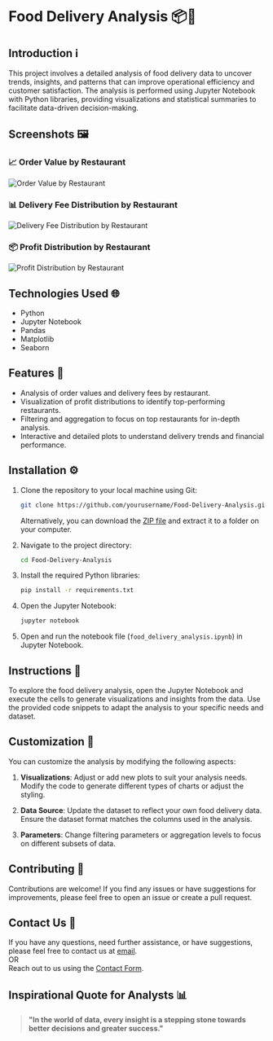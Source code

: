 
# Food Delivery Analysis 📦🍕

## Introduction ℹ️

This project involves a detailed analysis of food delivery data to uncover trends, insights, and patterns that can improve operational efficiency and customer satisfaction. The analysis is performed using Jupyter Notebook with Python libraries, providing visualizations and statistical summaries to facilitate data-driven decision-making.

## Screenshots 🖼️

### 📈 Order Value by Restaurant
![Order Value by Restaurant](https://github.com/user-attachments/assets/order_value_by_restaurant.png)

### 📊 Delivery Fee Distribution by Restaurant
![Delivery Fee Distribution by Restaurant](https://github.com/user-attachments/assets/delivery_fee_distribution.png)

### 📦 Profit Distribution by Restaurant
![Profit Distribution by Restaurant](https://github.com/user-attachments/assets/profit_distribution.png)

## Technologies Used 🌐

- Python
- Jupyter Notebook
- Pandas
- Matplotlib
- Seaborn

## Features 🌟

- Analysis of order values and delivery fees by restaurant.
- Visualization of profit distributions to identify top-performing restaurants.
- Filtering and aggregation to focus on top restaurants for in-depth analysis.
- Interactive and detailed plots to understand delivery trends and financial performance.

## Installation ⚙️

1. Clone the repository to your local machine using Git:

   ```bash
   git clone https://github.com/yourusername/Food-Delivery-Analysis.git
   ```
   Alternatively, you can download the [ZIP file](https://github.com/yourusername/Food-Delivery-Analysis/archive/refs/heads/main.zip) and extract it to a folder on your computer.

2. Navigate to the project directory:
   ```bash
   cd Food-Delivery-Analysis
   ```

3. Install the required Python libraries:
   ```bash
   pip install -r requirements.txt
   ```

4. Open the Jupyter Notebook:
   ```bash
   jupyter notebook
   ```

5. Open and run the notebook file (`food_delivery_analysis.ipynb`) in Jupyter Notebook.

## Instructions 🌟

To explore the food delivery analysis, open the Jupyter Notebook and execute the cells to generate visualizations and insights from the data. Use the provided code snippets to adapt the analysis to your specific needs and dataset.

## Customization 🔧

You can customize the analysis by modifying the following aspects:

1. **Visualizations**: Adjust or add new plots to suit your analysis needs. Modify the code to generate different types of charts or adjust the styling.

2. **Data Source**: Update the dataset to reflect your own food delivery data. Ensure the dataset format matches the columns used in the analysis.

3. **Parameters**: Change filtering parameters or aggregation levels to focus on different subsets of data.

## Contributing 🤝

Contributions are welcome! If you find any issues or have suggestions for improvements, please feel free to open an issue or create a pull request.

## Contact Us 📧

If you have any questions, need further assistance, or have suggestions, please feel free to contact us at [email](mailto:yourname@example.com).  
OR  
Reach out to us using the [Contact Form](https://forms.gle/yourformlink).

## Inspirational Quote for Analysts 📊
> #### "In the world of data, every insight is a stepping stone towards better decisions and greater success."
